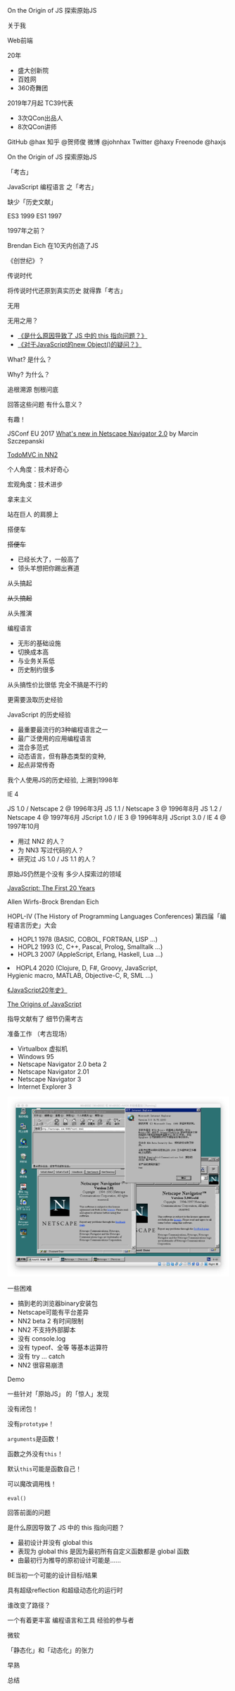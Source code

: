 On the Origin of JS
探索原始JS

关于我

Web前端

20年
<!-- 早于有「Web前端」 -->

- 盛大创新院
- 百姓网
- 360奇舞团

2019年7月起
TC39代表
<!-- TC39：JS语言标准委员会 -->
<!-- 中国公司、中国JS社区第一批TC39代表之一 -->

- 3次QCon出品人
- 8次QCon讲师

GitHub @hax
知乎 @贺师俊
微博 @johnhax
Twitter @haxy
Freenode @haxjs

On the Origin of JS
探索原始JS


「考古」
<!-- 200年 => 20年，比真考古小至少一个数量级 -->

JavaScript
编程语言
之「考古」

缺少「历史文献」

ES3 1999
ES1 1997

1997年之前？
<!-- 文档过于简陋 -->

Brendan Eich
在10天内创造了JS

《创世纪》？
<!-- In the beginning Eich created `objects` and `functions` -->
<!-- And Eich said, "Let there be `this`" and there was `this` -->
<!-- Eich saw that `eval` was good... -->

传说时代

将传说时代还原到真实历史
就得靠「考古」

无用
<!-- QCon讲新技术的实践落地 -->

无用之用？

- [《是什么原因导致了 JS 中的 this 指向问题？》](https://www.zhihu.com/question/412637481)
- [《对于JavaScript的new Object()的疑问？》](https://www.zhihu.com/question/285068799)

What?
是什么？

Why?
为什么？

追根溯源
刨根问底

回答这些问题
有什么意义？

有趣！

JSConf EU 2017
[What's new in Netscape Navigator 2.0](https://www.youtube.com/watch?v=Z-nXRZkge2U)
by Marcin Szczepanski

[TodoMVC in NN2](https://youtu.be/Z-nXRZkge2U?t=391)

个人角度：技术好奇心

宏观角度：技术进步

拿来主义

站在巨人
的肩膀上

搭便车

~~搭便车~~

- 已经长大了，一般高了
- 领头羊想把你踢出赛道

从头搞起
<!-- 把所有坑都踩一遍 -->
<!-- 一步落后步步落后 -->

~~从头搞起~~

从头推演

编程语言

- 无形的基础设施
- 切换成本高
- 与业务关系低
- 历史制约很多
<!-- 但是很大程度上不是由公司投资的 -->
<!-- 代码作为核心资产却依赖于语言 -->

从头搞性价比很低
完全不搞是不行的

更需要汲取历史经验

JavaScript 的历史经验

- 最重要最流行的3种编程语言之一
- 最广泛使用的应用编程语言
- 混合多范式
- 动态语言，但有静态类型的变种,
- 起点非常传奇

我个人使用JS的历史经验,
上溯到1998年

IE 4

JS 1.0 / Netscape 2 @ 1996年3月
JS 1.1 / Netscape 3 @ 1996年8月
JS 1.2 / Netscape 4 @ 1997年6月
JScript 1.0 / IE 3 @ 1996年8月
JScript 3.0 / IE 4 @ 1997年10月

- 用过 NN2 的人？
- 为 NN3 写过代码的人？
- 研究过 JS 1.0 / JS 1.1 的人？
<!-- 周爱民, B站 前端会客厅 -->

原始JS仍然是个没有
多少人探索过的领域


[JavaScript: The First 20 Years](http://www.wirfs-brock.com/allen/posts/866)

Allen Wirfs-Brock
Brendan Eich

HOPL-IV (The History of Programming Languages Conferences)
第四届「编程语言历史」大会

- HOPL1 1978 (BASIC, COBOL, FORTRAN, LISP ...)
- HOPL2 1993 (C, C++, Pascal, Prolog, Smalltalk ...)
- HOPL3 2007 (AppleScript, Erlang, Haskell, Lua ...)
<li>HOPL4 2020 (Clojure, D, F#, Groovy, JavaScript,<br> Hygienic macro, MATLAB, Objective-C, R, SML ...)</li>

[《JavaScript20年史》](https://github.com/doodlewind/jshistory-cn)

[The Origins of JavaScript](https://github.com/doodlewind/jshistory-cn/blob/master/part-1.md)


指导文献有了
细节仍需考古

准备工作
（考古现场）

- Virtualbox 虚拟机
- Windows 95
- Netscape Navigator 2.0 beta 2
- Netscape Navigator 2.01
- Netscape Navigator 3
- Internet Explorer 3

![NN2、NN3、IE3](./nn2-nn3-ie3.png)

一些困难

- 搞到老的浏览器binary安装包
- Netscape可能有平台差异
- NN2 beta 2 有时间限制
- NN2 不支持外部脚本
- 没有 console.log
- 没有 typeof、全等 等基本运算符
- 没有 try ... catch
- NN2 很容易崩溃

Demo

一些针对「原始JS」
的「惊人」发现

没有闭包！

没有`prototype`！

`arguments`是函数！

函数之外没有`this`！

默认`this`可能是函数自己！

可以魔改调用栈！

`eval()`

回答前面的问题

是什么原因导致了 JS 中的 this 指向问题？

- 最初设计并没有 global this
- 表现为 global this 是因为最初所有自定义函数都是 global 函数
- 由最初行为推导的原初设计可能是……

BE当初一个可能的设计目标/结果

具有超级reflection
和超级动态化的运行时

谁改变了路径？

一个有着更丰富
编程语言和工具
经验的参与者

微软

「静态化」和「动态化」的张力

早熟

总结
